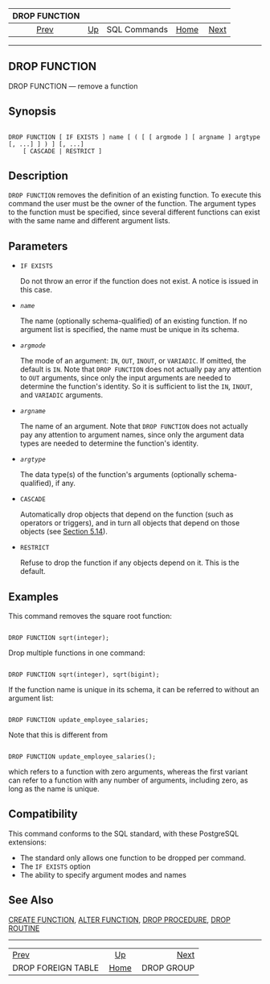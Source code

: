 <!--?xml version="1.0" encoding="UTF-8" standalone="no"?-->

|                      DROP FUNCTION                      |                                        |              |                                                       |                                          |
| :-----------------------------------------------------: | :------------------------------------- | :----------: | ----------------------------------------------------: | ---------------------------------------: |
| [Prev](sql-dropforeigntable.html "DROP FOREIGN TABLE")  | [Up](sql-commands.html "SQL Commands") | SQL Commands | [Home](index.html "PostgreSQL 17devel Documentation") |  [Next](sql-dropgroup.html "DROP GROUP") |

***

## DROP FUNCTION

DROP FUNCTION — remove a function

## Synopsis

```

DROP FUNCTION [ IF EXISTS ] name [ ( [ [ argmode ] [ argname ] argtype [, ...] ] ) ] [, ...]
    [ CASCADE | RESTRICT ]
```

## Description

`DROP FUNCTION` removes the definition of an existing function. To execute this command the user must be the owner of the function. The argument types to the function must be specified, since several different functions can exist with the same name and different argument lists.

## Parameters

* `IF EXISTS`

    Do not throw an error if the function does not exist. A notice is issued in this case.

* *`name`*

    The name (optionally schema-qualified) of an existing function. If no argument list is specified, the name must be unique in its schema.

* *`argmode`*

    The mode of an argument: `IN`, `OUT`, `INOUT`, or `VARIADIC`. If omitted, the default is `IN`. Note that `DROP FUNCTION` does not actually pay any attention to `OUT` arguments, since only the input arguments are needed to determine the function's identity. So it is sufficient to list the `IN`, `INOUT`, and `VARIADIC` arguments.

* *`argname`*

    The name of an argument. Note that `DROP FUNCTION` does not actually pay any attention to argument names, since only the argument data types are needed to determine the function's identity.

* *`argtype`*

    The data type(s) of the function's arguments (optionally schema-qualified), if any.

* `CASCADE`

    Automatically drop objects that depend on the function (such as operators or triggers), and in turn all objects that depend on those objects (see [Section 5.14](ddl-depend.html "5.14. Dependency Tracking")).

* `RESTRICT`

    Refuse to drop the function if any objects depend on it. This is the default.

## Examples

This command removes the square root function:

```

DROP FUNCTION sqrt(integer);
```

Drop multiple functions in one command:

```

DROP FUNCTION sqrt(integer), sqrt(bigint);
```

If the function name is unique in its schema, it can be referred to without an argument list:

```

DROP FUNCTION update_employee_salaries;
```

Note that this is different from

```

DROP FUNCTION update_employee_salaries();
```

which refers to a function with zero arguments, whereas the first variant can refer to a function with any number of arguments, including zero, as long as the name is unique.

## Compatibility

This command conforms to the SQL standard, with these PostgreSQL extensions:

* The standard only allows one function to be dropped per command.
* The `IF EXISTS` option
* The ability to specify argument modes and names

## See Also

[CREATE FUNCTION](sql-createfunction.html "CREATE FUNCTION"), [ALTER FUNCTION](sql-alterfunction.html "ALTER FUNCTION"), [DROP PROCEDURE](sql-dropprocedure.html "DROP PROCEDURE"), [DROP ROUTINE](sql-droproutine.html "DROP ROUTINE")

***

|                                                         |                                                       |                                          |
| :------------------------------------------------------ | :---------------------------------------------------: | ---------------------------------------: |
| [Prev](sql-dropforeigntable.html "DROP FOREIGN TABLE")  |         [Up](sql-commands.html "SQL Commands")        |  [Next](sql-dropgroup.html "DROP GROUP") |
| DROP FOREIGN TABLE                                      | [Home](index.html "PostgreSQL 17devel Documentation") |                               DROP GROUP |
